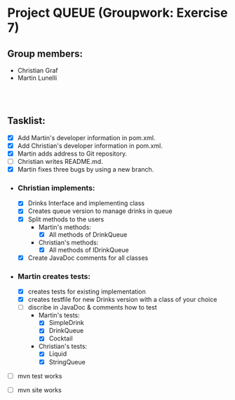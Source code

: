 # Project QUEUE (Groupwork: Exercise 7)
## Group members:  
* Christian Graf  
* Martin Lunelli
<br>
</br>

## Tasklist:
- [x] Add Martin's developer information in pom.xml.
- [x] Add Christian's developer information in pom.xml.
- [x] Martin adds address to Git repository.
- [ ] Christian writes README.md.
- [x] Martin fixes three bugs by using a new branch.

- ### Christian implements:
    - [x] Drinks Interface and implementing class
    - [x] Creates queue version to manage drinks in queue
    - [x] Split methods to the users
        - Martin's methods:
            - [x] All methods of DrinkQueue  
        - Christian's methods:
            - [x] All methods of IDrinkQueue
    - [x] Create JavaDoc comments for all classes

- ### Martin creates tests:
    - [x] creates tests for existing implementation
    - [x] creates testfile for new Drinks version with a class of your choice
    - [ ] discribe in JavaDoc & comments how to test
        - Martin's tests:
            - [x] SimpleDrink
            - [x] DrinkQueue
            - [x] Cocktail
        - Christian's tests:
            - [x] Liquid
            - [x] StringQueue

- [ ] mvn test works



- [ ] mvn site works







